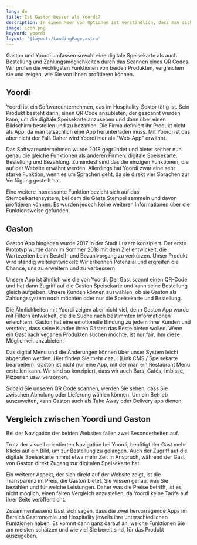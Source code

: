 ```yaml
---
lang: de
title: Ist Gaston besser als Yoordi?
description: In einem Meer von Optionen ist verständlich, dass man sich fragt, welches Produkt besser ist. Wenn Sie gerade dabei sind, eine digitale Speisekarte zu implementieren, wird einen Überblick über Gaston und Yoordi sicher helfen. 
image: icon.png
keyword: yoordi
layout: '@layouts/LandingPage.astro'
---
```


Gaston und Yoordi umfassen sowohl eine digitale Speisekarte als auch Bestellung und Zahlungsmöglichkeiten durch das Scannen eines QR Codes. Wir prüfen die wichtigsten Funktionen von beiden Produkten, vergleichen sie und zeigen, wie Sie von ihnen profitieren können.

## Yoordi

Yoordi ist ein Softwareunternehmen, das im Hospitality-Sektor tätig ist. Sein Produkt besteht darin, einen QR Code anzubieten, der gescannt werden kann, um die digitale Speisekarte anzusehen und dann über einen Bildschirm bestellen und zu bezahlen. Die Firma definiert ihr Produkt nicht als App, da man tatsächlich eine App herunterladen muss. Mit Yoordi ist das aber nicht der Fall. Daher wird Yoordi hier als "Web-App" erwähnt.

Das Softwareunternehmen wurde 2018 gegründet und bietet seither nun genau die gleiche Funktionen als anderen Firmen: digitale Speisekarte, Bestellung und Bezahlung. Zumindest sind das die einzigen Funktionen, die auf der Website erwähnt werden. Allerdings hat Yoordi zwar eine sehr starke Funktion, wenn es um Sprachen geht, da sie direkt vier Sprachen zur Verfügung gestellt hat. 

Eine weitere interessante Funktion bezieht sich auf das Stempelkartensystem, bei dem die Gäste Stempel sammeln und davon profitieren können. Es wurden jedoch keine weiteren Informationen über die Funktionsweise gefunden.

## Gaston

Gaston App hingegen wurde 2017 in der Stadt Luzern konzipiert. Der erste Prototyp wurde dann im Sommer 2018 mit dem Ziel entwickelt, die Wartezeiten beim Bestell- und Bezahlvorgang zu verkürzen. Unser Produkt wird ständig weiterentwickelt: Wir erkennen Potenzial und ergreifen die Chance, uns zu erweitern und zu verbessern.

Unsere App ist ähnlich wie die von Yoordi. Der Gast scannt einen QR-Code und hat dann Zugriff auf die Gaston Speisekarte und kann seine Bestellung gleich aufgeben. Unsere Kunden können auswählen, ob sie Gaston als Zahlungssystem noch möchten oder nur die Speisekarte und Bestellung.

Die Ähnlichkeiten mit Yoordi zeigen aber nicht viel, denn Gaston App wurde mit Filtern entwickelt, die die Suche nach bestimmten Informationen erleichtern. Gaston hat eine emotionelle Bindung zu jedem ihrer Kunden und versteht, dass seine Kunden ihren Gästen das Beste bieten wollen. Wenn ein Gast nach veganen Produkten suchen möchte, ist nur fair, ihm diese Möglichkeit anzubieten.

Das digital Menu und die Änderungen können über unser System leicht abgerufen werden. Hier finden Sie mehr dazu: (Link CMS / Speisekarte bearbeiten). Gaston ist nicht nur eine App, mit der man ein Restaurant Menu erstellen kann. Wir sind so konzipiert, dass wir auch Bars, Cafés, Imbisse, Pizzerien usw. versorgen. 

Sobald Sie unseren QR Code scannen, werden Sie sehen, dass Sie zwischen Abholung oder Lieferung wählen können. Um ein Betrieb auszuweiten, kann Gaston auch als Take Away oder Delivery app dienen.

## Vergleich zwischen Yoordi und Gaston

Bei der Navigation der beiden Websites fallen zwei Besonderheiten auf.

Trotz der visuell orientierten Navigation bei Yoordi, benötigt der Gast mehr Klicks auf ein Bild, um zur Bestellung zu gelangen. Auch der Zugriff auf die digitale Speisekarte nimmt etwa mehr Zeit in Anspruch, während der Gast von Gaston direkt Zugang zur digitalen Speisekarte hat. 

Ein weiterer Aspekt, der sich direkt auf der Website zeigt, ist die Transparenz im Preis, die Gaston bietet. Sie wissen genau, was Sie bezahlen und für welche Leistungen. Daher was die Preise betrifft, ist es nicht möglich, einen fairen Vergleich anzustellen, da Yoordi keine Tarife auf ihrer Seite veröffentlicht.

Zusammenfassend lässt sich sagen, dass die zwei hervorragende Apps im Bereich Gastronomie und Hospitality jeweils ihre unterschiedlichen Funktionen haben. Es kommt dann ganz darauf an, welche Funktionen Sie am meisten schätzen und wie viel Sie bereit sind, für das Produkt auszugeben.